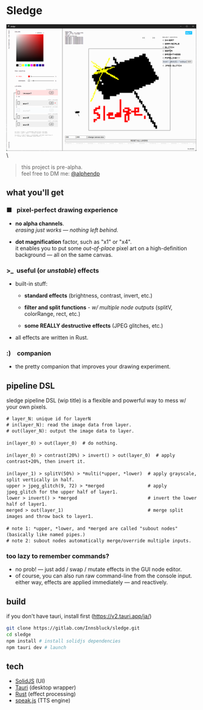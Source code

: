 # Sledge

<img src="./public/readme_intro.png" alt="the picture of a well-drawn sledgehammer." width="500px"/>\

> this project is pre-alpha.  
> feel free to DM me: [@alphendp](https://x.com/alphendp)

## what you'll get

### ■&ensp;&nbsp;pixel-perfect drawing experience

- **no alpha channels**. \
  _erasing just works — nothing left behind._

- **dot magnification** factor, such as "x1" or "x4". \
  it enables you to put some _out-of-place_ pixel art on a high-definition background — all on the same canvas.

  <!-- some introduction picture for layers -->

### \>\_ &nbsp;useful (or _unstable_) effects

- built-in stuff:

  - **standard effects** (brightness, contrast, invert, etc.)

  - **filter and split functions** - _w/ multiple node outputs_ (splitV, colorRange, rect, etc.)

  - **some REALLY destructive effects** (JPEG glitches, etc.)

- all effects are written in Rust.

  <!-- some introduction picture for the effects -->

### :)&emsp;companion

- the pretty companion that improves your drawing experiment.

## pipeline DSL

sledge pipeline DSL (wip title) is a flexible and powerful way to mess w/ your own pixels.

```shell
# layer_N: unique id for layerN
# in(layer_N): read the image data from layer.
# out(layer_N): output the image data to layer.

in(layer_0) > out(layer_0)  # do nothing.

in(layer_0) > contrast(20%) > invert() > out(layer_0)  # apply contrast+20%, then invert it.

in(layer_1) > splitV(50%) > *multi(*upper, *lower)  # apply grayscale, split vertically in half.
upper > jpeg_glitch(9, 72) > *merged                # apply jpeg_glitch for the upper half of layer1.
lower > invert() > *merged                          # invert the lower half of layer1.
merged > out(layer_1)                               # merge split images and throw back to layer1.

# note 1: *upper, *lower, and *merged are called "subout nodes" (basically like named pipes.)
# note 2: subout nodes automatically merge/override multiple inputs.
```

### too lazy to remember commands?

- no prob! — just add / swap / mutate effects in the GUI node editor.
- of course, you can also run raw command-line from the console input.\
  either way, effects are applied immediately — and reactively.

## build

if you don't have tauri, install first (https://v2.tauri.app/ja/)

```bash
git clone https://gitlab.com/Innsbluck/sledge.git
cd sledge
npm install # install solidjs dependencies
npm tauri dev # launch
```

## tech

- [SolidJS](https://www.solidjs.com/) (UI)
- [Tauri](https://tauri.app/) (desktop wrapper)
- [Rust](https://www.rust-lang.org/) (effect processing)
- [speak.js](https://github.com/kripken/speak.js/) (TTS engine)
